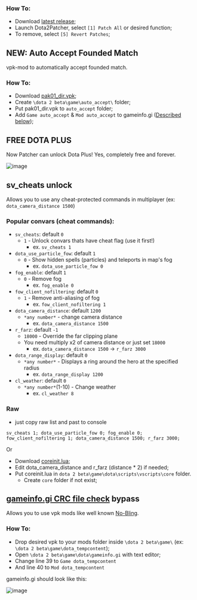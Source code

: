 ### How To:
* Download [latest release](https://github.com/Wolf49406/Dota2Patcher/releases/latest);
* Launch Dota2Patcher, select `[1] Patch All` or desired function;
* To remove, select `[5] Revert Patches`;

## NEW: Auto Accept Founded Match
vpk-mod to automatically accept founded match.
### How To:
* Download [pak01_dir.vpk](https://github.com/Wolf49406/Dota2Patcher/blob/master/pak01_dir.vpk);
* Create `\dota 2 beta\game\auto_accept\` folder;
* Put pak01_dir.vpk to `auto_accept` folder;
* Add `Game auto_accept` & `Mod auto_accept` to gameinfo.gi ([Described below](https://github.com/Wolf49406/Dota2Patcher#how-to-2));

## FREE DOTA PLUS
Now Patcher can unlock Dota Plus! Yes, completely free and forever.

![image](https://user-images.githubusercontent.com/26302888/152439546-eb87ff23-3015-49cf-937a-623497f5bb8c.png)

## sv_cheats unlock
Allows you to use any cheat-protected commands in multiplayer (ex: `dota_camera_distance 1500`)

### Popular convars (cheat commands):
* `sv_cheats`: default `0`
	* `1` - Unlock convars thats have cheat flag (use it first!)
		* ex. `sv_cheats 1`
* `dota_use_particle_fow`: default `1`
	* `0` - Show hidden spells (particles) and teleports in map's fog
		* ex. `dota_use_particle_fow 0`
* `fog_enable`: default `1`
	* `0` - Remove fog
		* ex. `fog_enable 0`
* `fow_client_nofiltering`: default `0`
	* `1` - Remove anti-aliasing of fog
		* ex. `fow_client_nofiltering 1`
* `dota_camera_distance`: default `1200`
	* `*any number*` - change camera distance
		* ex. `dota_camera_distance 1500`
* `r_farz`: default `-1`
	* `18000` - Override the far clipping plane
	* You need multiply x2 of camera distance or just set `18000`
		* ex. `dota_camera_distance 1500` -> `r_farz 3000`
* `dota_range_display`: default `0`
	* `*any number*` - Displays a ring around the hero at the specified radius
		* ex. `dota_range_display 1200`
* `cl_weather`: default `0`
	* `*any number*`(1-10) - Change weather
		* ex. `cl_weather 8`

### Raw

* just copy raw list and past to console

```
sv_cheats 1; dota_use_particle_fow 0; fog_enable 0; fow_client_nofiltering 1; dota_camera_distance 1500; r_farz 3000;
```

Or 
* Download [coreinit.lua](https://github.com/Wolf49406/Dota2Patcher/blob/master/coreinit.lua); 
* Edit dota_camera_distance and r_farz (distance * 2) if needed;
* Put coreinit.lua in `dota 2 beta\game\dota\scripts\vscripts\core` folder.
	* Create `core` folder if not exist;

## [gameinfo.gi CRC file check](https://www.reddit.com/r/DotA2/comments/s46mj8/dota_2_update_for_11422_11522_utc) bypass
Allows you to use vpk mods like well known [No-Bling](https://github.com/No-Bling/DOTA).  

### How To:
* Drop desired vpk to your mods folder inside `\dota 2 beta\game\` (ex: `\dota 2 beta\game\dota_tempcontent`);
* Open `\dota 2 beta\game\dota\gameinfo.gi` with text editor;
* Change line 39 to `Game dota_tempcontent`
* And line 40 to `Mod dota_tempcontent`

gameinfo.gi should look like this:  

![image](https://user-images.githubusercontent.com/26302888/150647061-251ac247-18f8-407c-847b-3657947f43b2.png)
